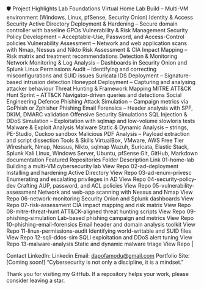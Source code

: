 🛡 Project Highlights
Lab Foundations
Virtual Home Lab Build – Multi-VM environment (Windows, Linux, pfSense, Security Onion)
Identity & Access Security
Active Directory Deployment & Hardening – Secure domain controller with baseline GPOs
Vulnerability & Risk Management
Security Policy Development – Acceptable-Use, Password, and Access-Control policies
Vulnerability Assessment – Network and web application scans with Nmap, Nessus and Nikto
Risk Assessment & CIA Impact Mapping – Risk matrix and treatment recommendations
Detection & Monitoring
Network Monitoring & Log Analysis – Dashboards in Security Onion and Splunk
Linux Permissions Audit – Identifying and correcting misconfigurations and SUID issues
Suricata IDS Deployment – Signature-based intrusion detection
Honeypot Deployment – Capturing and analysing attacker behaviour
Threat Hunting & Framework Mapping
MITRE ATT&CK Hunt Sprint – ATT&CK Navigator-driven queries and detections
Social Engineering Defence
Phishing Attack Simulation – Campaign metrics via GoPhish or Zphisher
Phishing Email Forensics – Header analysis with SPF, DKIM, DMARC validation
Offensive Security Simulations
SQL Injection & DDoS Simulation – Exploitation with sqlmap and low-volume slowloris tests
Malware & Exploit Analysis
Malware Static & Dynamic Analysis – strings, PE-Studio, Cuckoo sandbox
Malicious PDF Analysis – Payload extraction and script dissection
Tools & Skills
VirtualBox, VMware, AWS Free Tier
Wireshark, Nmap, Nessus, Nikto, sqlmap
Wazuh, Suricata, Elastic Stack, Splunk
Kali Linux, Windows Server, Ubuntu, pfSense
Git, GitHub, Markdown documentation
Featured Repositories
Folder	Description	Link
01-home-lab	Building a multi-VM cybersecurity lab	View Repo
02-ad-deployment	Installing and hardening Active Directory	View Repo
03-ad-enum-privesc	Enumerating and escalating privileges in AD	View Repo
04-security-policy-dev	Crafting AUP, password, and ACL policies	View Repo
05-vulnerability-assessment	Network and web-app scanning with Nessus and Nmap	View Repo
06-network-monitoring	Security Onion and Splunk dashboards	View Repo
07-risk-assessment	CIA impact mapping and risk matrix	View Repo
08-mitre-threat-hunt	ATT&CK-aligned threat hunting scripts	View Repo
09-phishing-simulation	Lab-based phishing campaign and metrics	View Repo
10-phishing-email-forensics	Email header and domain analysis toolkit	View Repo
11-linux-permissions-audit	Identifying world-writable and SUID files	View Repo
12-sqli-ddos-sim	SQLi exploitation and DDoS alert tuning	View Repo
13-malware-analysis	Static and dynamic malware triage	View Repo
|

Contact
LinkedIn: Linkedin
Email: dapofamodu@gmail.com
Portfolio Site: [Coming soon!]
“Cybersecurity is not only a discipline, it is a mindset.”

Thank you for visiting my GitHub. If a repository helps your work, please consider leaving a star.
